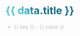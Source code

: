 <v-click depth="2">
<h1>{{ data.title }}</h1>
</v-click>

<v-click depth="2">
<ul>
  <li v-for="(value, key) in data.items" :key="key">{{ key }} - {{ value }}</li>
</ul>
</v-click>

<script setup lang="ts">
const data = {
  title: 'What have i studied from internship ? --',
  items: {
    'communication': 'Learn how to communicate with team members and customers',
    'problem-solving': 'Learn how to solve problems and find solutions',
    'teamwork': 'Learn how to work with team members and collaborate with others',
    'time-management': 'Learn how to manage time and prioritize tasks',
    'technical-skills': 'Learn new technical skills and improve existing skills',
    'professionalism': 'Learn how to be professional and work in a professional environment',
  }
}
</script>
<style>

li {
    color: #c0c0c0; /* Light gray color suitable for dark themes */
  }
h1 {
  background-color: #2B90B6;
  background-image: linear-gradient(45deg, #4EC5D4 10%, #146b8c 20%);
  background-size: 100%;
  -webkit-background-clip: text;
  -moz-background-clip: text;
  -webkit-text-fill-color: transparent;
  -moz-text-fill-color: transparent;
}

</style>

<!--
Here is another comment.
-->
